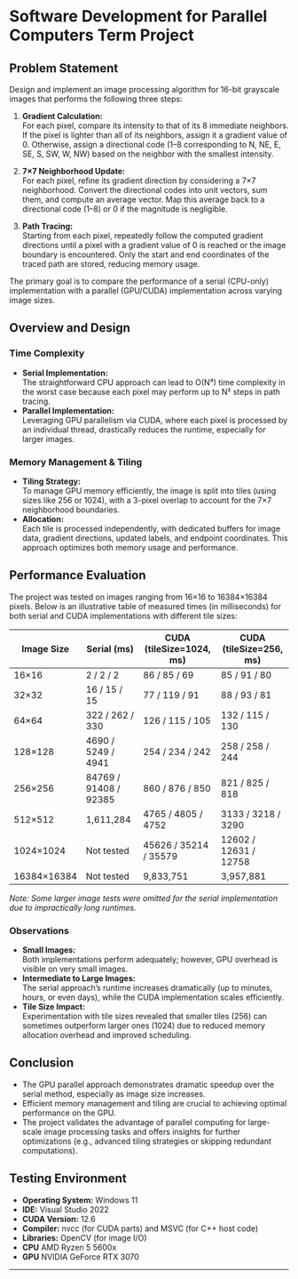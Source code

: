 # Software Development for Parallel Computers Term Project

## Problem Statement

Design and implement an image processing algorithm for 16-bit grayscale images that performs the following three steps:

1. **Gradient Calculation:**  
   For each pixel, compare its intensity to that of its 8 immediate neighbors. If the pixel is lighter than all of its neighbors, assign it a gradient value of 0. Otherwise, assign a directional code (1–8 corresponding to N, NE, E, SE, S, SW, W, NW) based on the neighbor with the smallest intensity.

2. **7×7 Neighborhood Update:**  
   For each pixel, refine its gradient direction by considering a 7×7 neighborhood. Convert the directional codes into unit vectors, sum them, and compute an average vector. Map this average back to a directional code (1–8) or 0 if the magnitude is negligible.

3. **Path Tracing:**  
   Starting from each pixel, repeatedly follow the computed gradient directions until a pixel with a gradient value of 0 is reached or the image boundary is encountered. Only the start and end coordinates of the traced path are stored, reducing memory usage.

The primary goal is to compare the performance of a serial (CPU-only) implementation with a parallel (GPU/CUDA) implementation across varying image sizes.

## Overview and Design

### Time Complexity
- **Serial Implementation:**  
  The straightforward CPU approach can lead to O(N⁴) time complexity in the worst case because each pixel may perform up to N² steps in path tracing.
- **Parallel Implementation:**  
  Leveraging GPU parallelism via CUDA, where each pixel is processed by an individual thread, drastically reduces the runtime, especially for larger images.

### Memory Management & Tiling
- **Tiling Strategy:**  
  To manage GPU memory efficiently, the image is split into tiles (using sizes like 256 or 1024), with a 3-pixel overlap to account for the 7×7 neighborhood boundaries.
- **Allocation:**  
  Each tile is processed independently, with dedicated buffers for image data, gradient directions, updated labels, and endpoint coordinates. This approach optimizes both memory usage and performance.

## Performance Evaluation

The project was tested on images ranging from 16×16 to 16384×16384 pixels. Below is an illustrative table of measured times (in milliseconds) for both serial and CUDA implementations with different tile sizes:

| Image Size   | Serial (ms)         | CUDA (tileSize=1024, ms) | CUDA (tileSize=256, ms) |
|--------------|---------------------|--------------------------|-------------------------|
| 16×16        | 2 / 2 / 2           | 86 / 85 / 69             | 85 / 91 / 80            |
| 32×32        | 16 / 15 / 15        | 77 / 119 / 91            | 88 / 93 / 81            |
| 64×64        | 322 / 262 / 330     | 126 / 115 / 105          | 132 / 115 / 130         |
| 128×128      | 4690 / 5249 / 4941   | 254 / 234 / 242          | 258 / 258 / 244         |
| 256×256      | 84769 / 91408 / 92385 | 860 / 876 / 850          | 821 / 825 / 818         |
| 512×512      | 1,611,284           | 4765 / 4805 / 4752       | 3133 / 3218 / 3290      |
| 1024×1024    | Not tested          | 45626 / 35214 / 35579     | 12602 / 12631 / 12758   |
| 16384×16384  | Not tested          | 9,833,751                | 3,957,881               |

*Note: Some larger image tests were omitted for the serial implementation due to impractically long runtimes.*

### Observations
- **Small Images:**  
  Both implementations perform adequately; however, GPU overhead is visible on very small images.
- **Intermediate to Large Images:**  
  The serial approach’s runtime increases dramatically (up to minutes, hours, or even days), while the CUDA implementation scales efficiently.
- **Tile Size Impact:**  
  Experimentation with tile sizes revealed that smaller tiles (256) can sometimes outperform larger ones (1024) due to reduced memory allocation overhead and improved scheduling.

## Conclusion
- The GPU parallel approach demonstrates dramatic speedup over the serial method, especially as image size increases.
- Efficient memory management and tiling are crucial to achieving optimal performance on the GPU.
- The project validates the advantage of parallel computing for large-scale image processing tasks and offers insights for further optimizations (e.g., advanced tiling strategies or skipping redundant computations).

## Testing Environment
- **Operating System:** Windows 11  
- **IDE:** Visual Studio 2022  
- **CUDA Version:** 12.6  
- **Compiler:** nvcc (for CUDA parts) and MSVC (for C++ host code)  
- **Libraries:** OpenCV (for image I/O)
- **CPU** AMD Ryzen 5 5600x
- **GPU** NVIDIA GeForce RTX 3070

---
